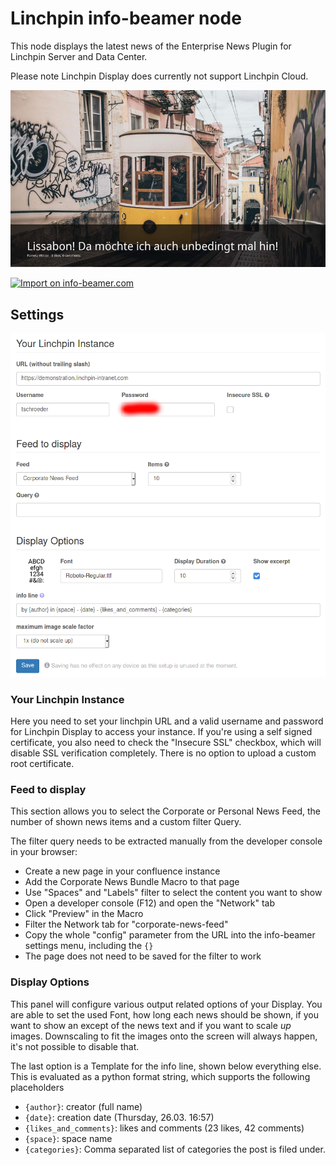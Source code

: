 # Linchpin info-beamer node

This node displays the latest news of the Enterprise News Plugin for
Linchpin Server and Data Center.

Please note Linchpin Display does currently not support Linchpin Cloud.

![Example content from demonstration.linchpin-intranet.com](doc/output.png)

[![Import on info-beamer.com](https://cdn.infobeamer.com/s/img/import.png)](https://info-beamer.com/use?url=https://github.com/seibert-media/linchpin-display)

## Settings

![Screenshot of the settings menu](doc/settings.png)

### Your Linchpin Instance

Here you need to set your linchpin URL and a valid username and password
for Linchpin Display to access your instance. If you're using a self
signed certificate, you also need to check the "Insecure SSL" checkbox,
which will disable SSL verification completely. There is no option to
upload a custom root certificate.

### Feed to display

This section allows you to select the Corporate or Personal News Feed,
the number of shown news items and a custom filter Query.

The filter query needs to be extracted manually from the developer
console in your browser:

- Create a new page in your confluence instance
- Add the Corporate News Bundle Macro to that page
- Use "Spaces" and "Labels" filter to select the content you want to show
- Open a developer console (F12) and open the "Network" tab
- Click "Preview" in the Macro
- Filter the Network tab for "corporate-news-feed"
- Copy the whole "config" parameter from the URL into the info-beamer
  settings menu, including the `{}`
- The page does not need to be saved for the filter to work

### Display Options

This panel will configure various output related options of your Display.
You are able to set the used Font, how long each news should be shown,
if you want to show an except of the news text and if you want to scale
*up* images. Downscaling to fit the images onto the screen will always
happen, it's not possible to disable that.

The last option is a Template for the info line, shown below everything
else. This is evaluated as a python format string, which supports the
following placeholders

- `{author}`: creator (full name)
- `{date}`: creation date (Thursday, 26.03. 16:57)
- `{likes_and_comments}`: likes and comments (23 likes, 42 comments)
- `{space}`: space name
- `{categories}`: Comma separated list of categories the post is filed
  under.
